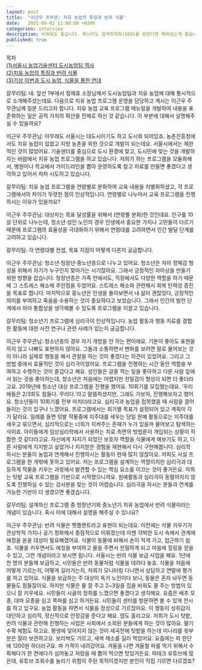 ```yaml
---
layout: post
title:  "이근우 주무관: 치유 농업의 특징과 반려 식물"
date:   2021-09-02 11:00:00 +0200
categories: interview
description: 비워둬도 좋습니다. 혹시라도 검색최적화(SEO)를 원한다면 채워넣는게 좋습니다.
published: true
---
```

목차  
[(1)서울시 농업기술센터 도시농업팀 역사](https://pakiuki.github.io/interview/2021/09/02/agroseoul1.html)  
[(2)치유 농업의 특징과 반려 식물](https://pakiuki.github.io/interview/2021/09/02/agroseoul2.html)  
[(3)기상 이변과 도시 농업, 식물을 통한 연대](https://pakiuki.github.io/interview/2021/09/02/agroseoul3.html)   

갈무리팀: 네. 앞선 1부에서 정재효 소장님께서 도시농업팀과 치유 농업에 대해 통시적으로 소개해주셨는데요. 다음으로 치유 농업 프로그램 운영을 담당하고 계시는 이근우 주무관님께 질문 드리고자 합니다. 치유 농업 교육 프로그램 매뉴얼을 개발하여 내용을 표준화하는 일은 공적 가치의 확산을 전제로 하신 것 같습니다. 이 부분에 대해서 설명해주실 수 있을까요?
 
이근우 주무관님: 아무래도 서울시는 대도시이기도 하고 도시화 되어있죠. 농촌진흥청에서도 치유 농업이 있었고 지방 농촌을 위한 것으로 개발이 되는데요. 서울시에서는 제한적인 것이 많았어요. 기술센터를 중심으로 도시 환경에 맞고, 도시민에 맞는 것을 개발하자는 바람에서 치유 농업 프로그램을 하고 있습니다. 저희가 하는 프로그램을 모듈화해서, 병원이나 학교에서 가이드라인을 뽑아 운영하도록 참고 자료를 만들면 좋겠다고 생각하고 있어서 차차 시도하고 있습니다.
 
갈무리팀: 치유 농업 프로그램을 연령별로 분화하여 교육 내용을 차별화하셨고, 각 프로그램에서의 차이가 뚜렷한 점이 인상적입니다. 연령별로 나누어서 교육 프로그램을 진행하시는 이유가 있을까요? 
 
이근우 주무관님: 대상자는 목표 달성률을 위해서 (연령별 분화)한 것인데요. 인구를 10살 단위로 나누는데, 청소년·성인·노인의 경우 인생에서 중요한 가치나 고민들이 다르기 때문에 프로그램의 효율성을 극대화하기 위해서 연령대를 고려하면서 인간 발달 단계를 고려하고 있습니다. 
 
갈무리팀: 각 연령대별 컨셉, 목표 지점이 어떻게 다른지 궁금합니다.
 
이근우 주무관님: 청소년·청장년·중노년층으로 나누고 있어요. 청소년은 자아 정체감 형성을 위해서 자기가 누구인지 찾아가는 시기잖아요. 그래서 긍정적인 자아상을 만들기 위한 방향을 잡습니다. 청장년층은 가족 안에서도, 직장에서도 다양한 역할을 하기 때문에 그 스트레스 해소에 주안점을 두었어요. 스트레스 해소와 관련해서 회복 탄력성 증진을 목표로 합니다. 마지막으로 중노년은 인생을 돌아보면서 내 삶이 괜찮았다, 긍정적인 의미를 부여하고 죽음을 수용하는 것이 중요하다고 보았습니다. 그래서 인간의 발전 단계에서 자아 통합상을 생각해볼 수 있도록 프로그램을 이끌고 있습니다.
 
갈무리팀: 청소년기 프로그램에 심리극이 인상적입니다. 농업 활동과 행동 치료를 결합한 활동에 대한 사전 연구나 관련 사례가 있는지 궁금합니다.
 
이근우 주무관님: 청소년층의 경우 자기 개방을 안 하는 편이에요. 기분이 좋아도 표현을 하지 않고 나빠도 표현하지 않아요. 그들과 소통하면서 변화를 보려면 말로 물어보는 것이 아니라 실제로 행동을 해서 관찰을 하는 것이 좋겠다는 의견이 있었어요. 그리고 그 방법 중에서 효율적인 것이 심리극이었어요. 프로그램을 진행하는 시간 동안 역할을 부여하고 수행하는 것이 즐겁다고 해요. 성인들은 글을 적는 일을 좋아하고 다른 사람 앞에서 읽는 것을 좋아하는데, 청소년은 처음에는 어렵지만 친밀감이 형성이 되면 더 좋더라고요.
2019년에 청소년 대상 프로그램을 진행을 했어요. 10회기를 모집했는데요. ‘우리 애들은 2/3회도 힘들다. 무리다.’라고 말씀하셨지만, 그래도 가보자, 진행해보자고 했어요. 청소년들이 10회기를 전부 마치더라고요. 심리극과 농업을 접목했을 때 사람을 끌어들이는 것이 있구나 느꼈어요.
프로그램에서는 회기별 목표가 설정되어 있고 계획이 각기 달라요. 일례를 들면 텃발 작물중에 지주대를 세우는 당일 원예 활동으로는 지주대를 세우고 묶으면서, 심리적으로는 너희가 지켜주는 존재가 누가 있을까 물어보고 탐색하는 식이죠. 아이들에게 임상심리학에서 사용하는 치료 측면의 방법론이 개입되는 상황이 적합한 것 같더라고요. 자신에게 지지가 되었던 보호자 역할을 식물에게 해보기도 하고, 다른 사람에게 지지받고 싶었거나 지지받은 경험을 재현해서 다시 구현해봅니다.
심리학 하시는 분들이 농업과 연계해서 진행하시는 활동이 현재 많지 않잖아요. 저희도 사실 프로그램을 한 개밖에 못하고 있어요. 저는 프로그램을 설계하는 역할이지만 심리극과 대등하게 작물을 키우는 과정에서 발견할 수 있는 핵심 요소를 이끄는 것이 좋거든요. 저희는 텃밭 교육 프로그램을 기반으로 시작했으니까요. 원예활동과 심리극이 동떨어지지 않도록 진행하실 수 있는 강사분을 찾는 것이 어렵습니다. 심리극을 하시는 분들과 연계를 가능한 기반이 더 생겼으면 좋겠습니다.

갈무리팀: 설계하신 프로그램 중 청장년기와 중노년기 치유 농업에서 반려 식물이라는 개념이 있습니다. 혹시 이에 대해서 설명을 해주실 수 있나요?

이근우 주무관님: 반려 식물은 펫플랜트라고 표현이 되는데요. 이전에는 식물 키우기가 관상학적 가치나 공기 정화에서 중점적으로 이뤄졌는데 이젠 각박한 도시 속에서 관계에 애정을 쏟을 대상이 필요해졌어요. 식물이 동물에 비해서 손이 적게 가고, 접근하기 쉽죠. 식물을 키우면서도 애칭을 부여하고 물을 주면서 친밀하게 되고 마음에 힐링을 얻을 수 있고, 그런 개념이라고 보시면 됩니다. 
서울시는 반려 식물 보급 사업을 해요. 1년에 천 명의 분들께 보급하고, 시민들은 반려 동물처럼 식물을 데려다 놓죠. 식물을 처음에 어떻게 기르는지, 어떻게 길러가는지, 저희가 모니터링 다니면서 상담하고 연말에 평가를 하고 있어요. 식물을 보급하는 주 대상이 독거 노인이다 보니, 동물은 혼자 놔두면 동물들도 힘들잖아요. 하지만 식물은 물 잘 주고 2~3일을 집을 비워도 물 주는 방법이 있으니 잘 키우세요.
시민들이 시골의 정취를 느꼈으면 좋겠다고 생각해요. 요즘은 배추 모종, 대파 모종을 심고 쪽파를 심고 하거든요. 시민들이 센터를 방문하면 볼 수 있게 전시를 하고 있구요. 농업 활동을 하면서 식물을 정성으로 기르잖아요. 이 행동이 성취감이 대단하고 심리적, 정신적으로 안정감을 준다고 해요. 땀도 흘리고요. 저희가 도시 텃밭, 반려 식물과 관련해 진행하는 사업은 사회에서 소외된 분들에게 하는 것이 많아요. 딸기 수확 체험도 하고요. 평생에 잊어지지 않는 것이 세곡천에 텃밭을 하는데 미나리를 윗부분은 잘라 보관하고요. 보리싹도 기르고, 새싹 채소를 길러 먹었어요.
요즘에는 파 한단에 1200원 하더라구요. 파 가격이 내려갔어요. 겨울을 나면 겨울철 파를 먹기 위해서 수확해다가 한 켠에다가 심어놓고 자랐을 때 뽑아 먹으면 맛있거든요. 파테크 유튜브에 많은데, 유튜브 조회수를 늘리기 위함이 주된 목적이겠지만 본인이 직접 기르면 다르겠죠?

